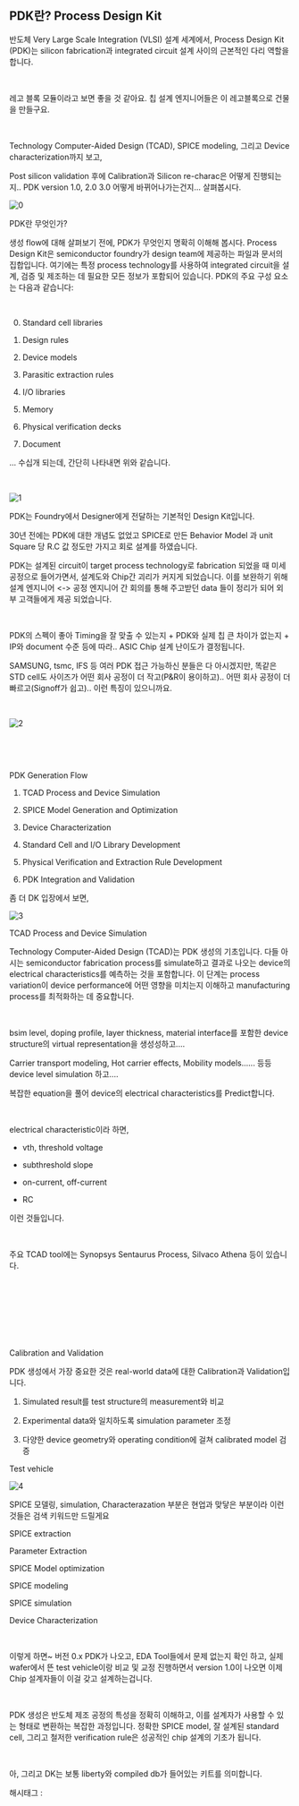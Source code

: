 ## PDK란? Process Design Kit

반도체 Very Large Scale Integration (VLSI) 설계 세계에서, Process Design Kit (PDK)는 silicon fabrication과 integrated circuit 설계 사이의 근본적인 다리 역할을 합니다.

​

레고 블록 모듈이라고 보면 좋을 것 같아요. 칩 설계 엔지니어들은 이 레고블록으로 건물을 만들구요.

​

Technology Computer-Aided Design (TCAD), SPICE modeling, 그리고 Device characterization까지 보고,

Post silicon validation 후에 Calibration과 Silicon re-charac은 어떻게 진행되는지.. PDK version 1.0, 2.0 3.0 어떻게 바뀌어나가는건지... 살펴봅시다.

![0](/asset/img/223603332311/0.png)

PDK란 무엇인가?

생성 flow에 대해 살펴보기 전에, PDK가 무엇인지 명확히 이해해 봅시다. Process Design Kit은 semiconductor foundry가 design team에 제공하는 파일과 문서의 집합입니다. 여기에는 특정 process technology를 사용하여 integrated circuit을 설계, 검증 및 제조하는 데 필요한 모든 정보가 포함되어 있습니다. PDK의 주요 구성 요소는 다음과 같습니다:

​

0. Standard cell libraries

1. Design rules

2. Device models

3. Parasitic extraction rules

4. I/O libraries

5. Memory

6. Physical verification decks

7. Document

... 수십개 되는데, 간단히 나타내면 위와 같습니다.

​

![1](/asset/img/223603332311/1.png)

PDK는 Foundry에서 Designer에게 전달하는 기본적인 Design Kit입니다.

30년 전에는 PDK에 대한 개념도 없었고 SPICE로 만든 Behavior Model 과 unit Square 당 R.C 값 정도만 가지고 회로 설계를 하였습니다.

PDK는 설계된 circuit이 target process technology로 fabrication 되었을 때 미세공정으로 들어가면서, 설계도와 Chip간 괴리가 커지게 되었습니다. 이를 보완하기 위해 설계 엔지니어 <-> 공정 엔지니어 간 회의를 통해 주고받던 data 들이 정리가 되어 외부 고객들에게 제공 되었습니다.

​

PDK의 스펙이 좋아 Timing을 잘 맞출 수 있는지 + PDK와 실제 칩 큰 차이가 없는지 + IP와 document 수준 등에 따라.. ASIC Chip 설계 난이도가 결정됩니다.

SAMSUNG, tsmc, IFS 등 여러 PDK 접근 가능하신 분들은 다 아시겠지만, 똑같은 STD cell도 사이즈가 어떤 회사 공정이 더 작고(P&R이 용이하고).. 어떤 회사 공정이 더 빠르고(Signoff가 쉽고).. 이런 특징이 있으니까요.

​

![2](/asset/img/223603332311/2.png)

​

​

PDK Generation Flow

1. TCAD Process and Device Simulation

2. SPICE Model Generation and Optimization

3. Device Characterization

4. Standard Cell and I/O Library Development

5. Physical Verification and Extraction Rule Development

6. PDK Integration and Validation

좀 더 DK 입장에서 보면,

![3](/asset/img/223603332311/3.png)

TCAD Process and Device Simulation

Technology Computer-Aided Design (TCAD)는 PDK 생성의 기초입니다. 다들 아시는 semiconductor fabrication process를 simulate하고 결과로 나오는 device의 electrical characteristics를 예측하는 것을 포함합니다. 이 단계는 process variation이 device performance에 어떤 영향을 미치는지 이해하고 manufacturing process를 최적화하는 데 중요합니다.

​

bsim level, doping profile, layer thickness, material interface를 포함한 device structure의 virtual representation을 생성성하고....

Carrier transport modeling, Hot carrier effects, Mobility models...... 등등 device level simulation 하고....

복잡한 equation을 풀어 device의 electrical characteristics를 Predict합니다.

​

electrical characteristic이라 하면,

- vth, threshold voltage

- subthreshold slope

- on-current, off-current

- RC

이런 것들입니다.

​

주요 TCAD tool에는 Synopsys Sentaurus Process, Silvaco Athena 등이 있습니다.

​

​

​

​

Calibration and Validation

PDK 생성에서 가장 중요한 것은 real-world data에 대한 Calibration과 Validation입니다. 

1. Simulated result를 test structure의 measurement와 비교

2. Experimental data와 일치하도록 simulation parameter 조정

3. 다양한 device geometry와 operating condition에 걸쳐 calibrated model 검증

Test vehicle

![4](/asset/img/223603332311/4.png)

SPICE 모델링, simulation, Characterazation 부분은 현업과 맞닿은 부분이라 이런것들은 검색 키워드만 드릴게요

SPICE extraction

Parameter Extraction

SPICE Model optimization

SPICE modeling

SPICE simulation

Device Characterization

​

이렇게 하면~ 버전 0.x PDK가 나오고, EDA Tool들에서 문제 없는지 확인 하고, 실제 wafer에서 뜬 test vehicle이랑 비교 및 교정 진행하면서 version 1.0이 나오면 이제 Chip 설계자들이 이걸 갖고 설계하는겁니다.

​

PDK 생성은 반도체 제조 공정의 특성을 정확히 이해하고, 이를 설계자가 사용할 수 있는 형태로 변환하는 복잡한 과정입니다. 정확한 SPICE model, 잘 설계된 standard cell, 그리고 철저한 verification rule은 성공적인 chip 설계의 기초가 됩니다. 

​

아, 그리고 DK는 보통 liberty와 compiled db가 들어있는 키트를 의미합니다.

 해시태그 : 